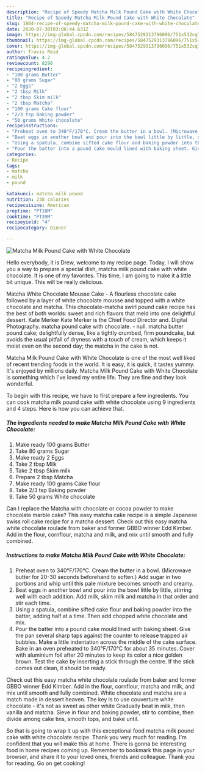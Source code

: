 ```yaml
---
description: "Recipe of Speedy Matcha Milk Pound Cake with White Chocolate"
title: "Recipe of Speedy Matcha Milk Pound Cake with White Chocolate"
slug: 1804-recipe-of-speedy-matcha-milk-pound-cake-with-white-chocolate
date: 2020-07-30T03:08:44.631Z
image: https://img-global.cpcdn.com/recipes/5847529313796096/751x532cq70/matcha-milk-pound-cake-with-white-chocolate-recipe-main-photo.jpg
thumbnail: https://img-global.cpcdn.com/recipes/5847529313796096/751x532cq70/matcha-milk-pound-cake-with-white-chocolate-recipe-main-photo.jpg
cover: https://img-global.cpcdn.com/recipes/5847529313796096/751x532cq70/matcha-milk-pound-cake-with-white-chocolate-recipe-main-photo.jpg
author: Travis Reid
ratingvalue: 4.2
reviewcount: 8290
recipeingredient:
- "100 grams Butter"
- "80 grams Sugar"
- "2 Eggs"
- "2 tbsp Milk"
- "2 tbsp Skim milk"
- "2 tbsp Matcha"
- "100 grams Cake flour"
- "2/3 tsp Baking powder"
- "50 grams White chocolate"
recipeinstructions:
- "Preheat oven to 340°F/170°C. Cream the butter in a bowl. (Microwave butter for 20-30 seconds beforehand to soften.) Add sugar in two portions and whip until this pale mixture becomes smooth and creamy."
- "Beat eggs in another bowl and pour into the bowl little by little, stirring well with each addition. Add milk, skim milk and matcha in that order and stir each time."
- "Using a spatula, combine sifted cake flour and baking powder into the batter, adding half at a time. Then add chopped white chocolate and mix."
- "Pour the batter into a pound cake mould lined with baking sheet. Give the pan several sharp taps against the counter to release trapped air bubbles. Make a little indentation across the middle of the cake surface. Bake in an oven preheated to 340°F/170°C for about 35 minutes. Cover with aluminium foil after 20 minutes to keep its color a nice golden brown. Test the cake by inserting a stick through the centre. If the stick comes out clean, it should be ready."
categories:
- Recipe
tags:
- matcha
- milk
- pound

katakunci: matcha milk pound 
nutrition: 238 calories
recipecuisine: American
preptime: "PT18M"
cooktime: "PT39M"
recipeyield: "4"
recipecategory: Dinner

---
```



![Matcha Milk Pound Cake with White Chocolate](https://img-global.cpcdn.com/recipes/5847529313796096/751x532cq70/matcha-milk-pound-cake-with-white-chocolate-recipe-main-photo.jpg)

Hello everybody, it is Drew, welcome to my recipe page. Today, I will show you a way to prepare a special dish, matcha milk pound cake with white chocolate. It is one of my favorites. This time, I am going to make it a little bit unique. This will be really delicious.

Matcha White Chocolate Mousse Cake - A flourless chocolate cake followed by a layer of white chocolate mousse and topped with a white chocolate and matcha. This chocolate-matcha swirl pound cake recipe has the best of both worlds: sweet and rich flavors that meld into one delightful dessert. Kate Merker Kate Merker is the Chief Food Director and. Digital Photography. matcha pound cake with chocolate. - null. matcha butter pound cake; delightfully dense, like a tightly crumbed, firm poundcake, but avoids the usual pitfall of dryness with a touch of cream, which keeps it moist even on the second day; the matcha in the cake is not.

Matcha Milk Pound Cake with White Chocolate is one of the most well liked of recent trending foods in the world. It is easy, it is quick, it tastes yummy. It's enjoyed by millions daily. Matcha Milk Pound Cake with White Chocolate is something which I've loved my entire life. They are fine and they look wonderful.


To begin with this recipe, we have to first prepare a few ingredients. You can cook matcha milk pound cake with white chocolate using 9 ingredients and 4 steps. Here is how you can achieve that.

<!--inarticleads1-->

##### The ingredients needed to make Matcha Milk Pound Cake with White Chocolate:

1. Make ready 100 grams Butter
1. Take 80 grams Sugar
1. Make ready 2 Eggs
1. Take 2 tbsp Milk
1. Take 2 tbsp Skim milk
1. Prepare 2 tbsp Matcha
1. Make ready 100 grams Cake flour
1. Take 2/3 tsp Baking powder
1. Take 50 grams White chocolate


Can I replace the Matcha with chocolate or cocoa powder to make chocolate marble cake? This easy matcha cake recipe is a simple Japanese swiss roll cake recipe for a matcha dessert. Check out this easy matcha white chocolate roulade from baker and former GBBO winner Edd Kimber. Add in the flour, cornflour, matcha and milk, and mix until smooth and fully combined. 

<!--inarticleads2-->

##### Instructions to make Matcha Milk Pound Cake with White Chocolate:

1. Preheat oven to 340°F/170°C. Cream the butter in a bowl. (Microwave butter for 20-30 seconds beforehand to soften.) Add sugar in two portions and whip until this pale mixture becomes smooth and creamy.
1. Beat eggs in another bowl and pour into the bowl little by little, stirring well with each addition. Add milk, skim milk and matcha in that order and stir each time.
1. Using a spatula, combine sifted cake flour and baking powder into the batter, adding half at a time. Then add chopped white chocolate and mix.
1. Pour the batter into a pound cake mould lined with baking sheet. Give the pan several sharp taps against the counter to release trapped air bubbles. Make a little indentation across the middle of the cake surface. Bake in an oven preheated to 340°F/170°C for about 35 minutes. Cover with aluminium foil after 20 minutes to keep its color a nice golden brown. Test the cake by inserting a stick through the centre. If the stick comes out clean, it should be ready.


Check out this easy matcha white chocolate roulade from baker and former GBBO winner Edd Kimber. Add in the flour, cornflour, matcha and milk, and mix until smooth and fully combined. White chocolate and matcha are a match made in dessert heaven. The key is to use couverture white chocolate - it&#39;s not as sweet as other white Gradually beat in milk, then vanilla and matcha. Sieve in flour and baking powder, stir to combine, then divide among cake tins, smooth tops, and bake until. 

So that is going to wrap it up with this exceptional food matcha milk pound cake with white chocolate recipe. Thank you very much for reading. I'm confident that you will make this at home. There is gonna be interesting food in home recipes coming up. Remember to bookmark this page in your browser, and share it to your loved ones, friends and colleague. Thank you for reading. Go on get cooking!
